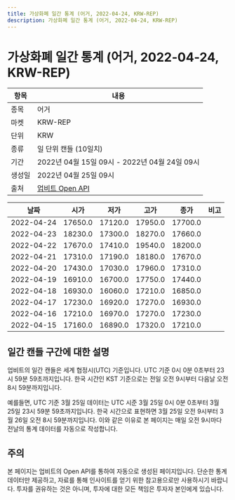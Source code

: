 ```yaml
---
title: 가상화폐 일간 통계 (어거, 2022-04-24, KRW-REP)
description: 가상화폐 일간 통계 (어거, 2022-04-24, KRW-REP)
---
```



가상화폐 일간 통계 (어거, 2022-04-24, KRW-REP)
===

|항목|내용|
|--|--|
|종목|어거|
|마켓|KRW-REP|
|단위|KRW|
|종류|일 단위 캔들 (10일치)|
|기간|2022년 04월 15일 09시 - 2022년 04월 24일 09시|
|생성일|2022년 04월 25일 09시|
|출처|[업비트 Open API](https://docs.upbit.com)|


|날짜|시가|저가|고가|종가|비고|
|--|--|--|--|--|--|
|2022-04-24|17650.0|17120.0|17950.0|17700.0|    |
|2022-04-23|18230.0|17300.0|18270.0|17660.0|    |
|2022-04-22|17670.0|17410.0|19540.0|18200.0|    |
|2022-04-21|17310.0|17190.0|18180.0|17670.0|    |
|2022-04-20|17430.0|17030.0|17960.0|17310.0|    |
|2022-04-19|16910.0|16700.0|17750.0|17440.0|    |
|2022-04-18|16930.0|16060.0|17210.0|16850.0|    |
|2022-04-17|17230.0|16920.0|17270.0|16930.0|    |
|2022-04-16|17210.0|16970.0|17270.0|17230.0|    |
|2022-04-15|17160.0|16890.0|17320.0|17210.0|    |


일간 캔들 구간에 대한 설명
---


업비트의 일간 캔들은 세계 협정시(UTC) 기준입니다. 
UTC 기준 0시 0분 0초부터 23시 59분 59초까지입니다. 
한국 시간인 KST 기준으로는 전일 오전 9시부터 다음날 오전 8시 59분까지입니다. 


예를들면, UTC 기준 3월 25일 데이터는 UTC 시준 3월 25일 0시 0분 0초부터 3월 25일 23시 59분 59초까지입니다. 
한국 시간으로 표현하면 3월 25일 오전 9시부터 3월 26일 오전 8시 59분까지입니다. 
이와 같은 이유로 본 페이지는 매일 오전 9시마다 전날의 통계 데이터를 자동으로 작성합니다. 


주의
---


본 페이지는 업비트의 Open API를 통하여 자동으로 생성된 페이지입니다. 
단순한 통계 데이터만 제공하고, 자료를 통해 인사이트를 얻기 위한 참고용으로만 사용하시기 바랍니다. 
투자를 권유하는 것은 아니며, 투자에 대한 모든 책임은 투자자 본인에게 있습니다. 

